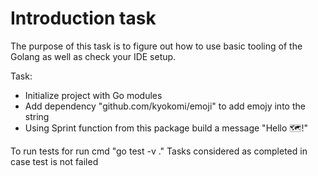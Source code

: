 # Introduction task

The purpose of this task is to figure out how to use basic tooling of the Golang as well as check your IDE setup.

Task:

- Initialize project with Go modules
- Add dependency "github.com/kyokomi/emoji" to add emojy into the string
- Using Sprint function from this package build a message "Hello 🗺️!"

To run tests for run cmd "go test -v ."
Tasks considered as completed in case test is not failed
